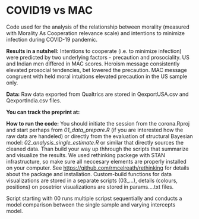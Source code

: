 # COVID19 vs MAC
Code used for the analysis of the relationship between morality (measured with Morality As Cooperation relevance scale) and intentions to minimize infection during COVID-19 pandemic.

**Results in a nutshell:**
Intentions to cooperate (i.e. to minimize infection) were predicted by two underlying factors - precaution and prosociality. US and Indian men differed in MAC scores. Heroism message consistently elevated prosocial tendencies, bet lowered the precaution. MAC message congruent with held moral intuitions elevated precaution in the US sample only. 

**Data:**
Raw data exported from Qualtrics are stored in QexportUSA.csv and QexportIndia.csv files.

**You can track the preprint at:**

**How to run the code:**
You should initiate the session from the corona.Rproj and start perhaps from *01_data_prepare.R* (if you are interested how the raw data are handeled) or directly from the evaluation of structural Bayesian model: *02_analysis_single_estimate.R* or similar that directly sources the cleaned data. Than build your way up thhrough the scripts that summarize and visualize the results. We used rethinking packege with STAN infrastructure, so make sure all neccesary elements are properly installed on your computer. See https://github.com/rmcelreath/rethinking for details about the package and installation. Custom-build functions for data visualizations are stored in a separate scripts (03_...), details (colours, positions) on posetrior visualizations are stored in params....txt files.

Script starting with 00 runs multiple scripst sequentially and conducts a model comparison between the single sample and varying intercepts model.
